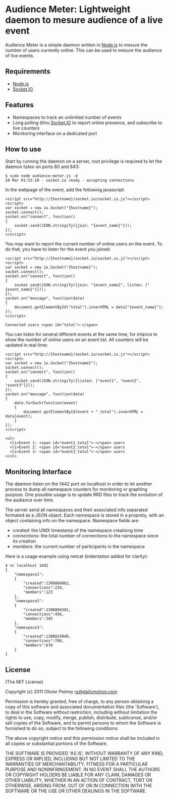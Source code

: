 Audience Meter: Lightweight daemon to mesure audience of a live event
=====================================================================

Audience Meter is a simple daemon written in [Node.js](http://nodejs.org) to mesure the number of users currently online. This can be used to mesure the audience of live events.

## Requirements

- [Node.js](http://nodejs.org)
- [Socket.IO](http://socket.io)

## Features

- Namespaces to track an unlimited number of events
- Long polling (thru [Socket.IO](http://socket.io) to report online presence, and subscribe to live counters
- Monitoring interface on a dedicated port

## How to use

Start by running the daemon on a server, root privilege is required to let the daemon listen on ports 80 and 843:

    $ sudo node audience-meter.js -d
    20 Mar 01:52:10 - socket.io ready - accepting connections

In the webpage of the event, add the following javascript:

    <script src="http://{hostname}/socket.io/socket.io.js"></script>
    <script>
    var socket = new io.Socket("{hostname}");
    socket.connect();
    socket.on("connect", function()
    {
        socket.send(JSON.stringify({join: "{event_name}"}));
    });
    </script>

You may want to report the current number of online users on the event. To do that, you have to listen for the event you joined:

    <script src="http://{hostname}/socket.io/socket.io.js"></script>
    <script>
    var socket = new io.Socket("{hostname}");
    socket.connect();
    socket.on("connect", function()
    {
        socket.send(JSON.stringify({join: "{event_name}", listen: ["{event_name}"]}));
    });
    socket.on("message", function(data)
    {
        document.getElementById("total").innerHTML = data["{event_name}"];
    });
    </script>
    
    Connected users <span id="total">-</span>


You can listen for several different events at the same time, for intance to show the number of online users on an event list. All counters will be updated in real time:

    <script src="http://{hostname}/socket.io/socket.io.js"></script>
    <script>
    var socket = new io.Socket("{hostname}");
    socket.connect();
    socket.on("connect", function()
    {
        socket.send(JSON.stringify({listen: ["event1", "event2", "event3"]}));
    });
    socket.on("message", function(data)
    {
        data.forEach(function(event)
        {
            document.getElementById(event + "_total").innerHTML = data[event];
        }
    });
    </script>

    <ul>
      <li>Event 1: <span id="event1_total">-</span> users
      <li>Event 2: <span id="event2_total">-</span> users
      <li>Event 3: <span id="event3_total">-</span> users
    </ul>

## Monitoring Interface

The daemon listen on the 1442 port on localhost in order to let another process to dump all namespace counters for monitoring or graphing purpose. One possible usage is to update RRD files to track the evolution of the audiance over time.

The server send all namespaces and their associated info separated formated as a JSON object. Each namespace is stored in a proprety, with an object containing info on the namespace. Namespace fields are:

* *created*: the UNIX timestamp of the namespace creationg time
* *connections*: the total number of connections to the namespace since its creation
* *members*: the current number of participents in the namespace

Here is a usage example using netcat (indentation added for clarity):

    $ nc localhost 1442
    {
        "namespace1":
        {
            "created":1300804962,
            "connections":234,
            "members":123
        },
        "namespace2":
        {
            "created":1300804302,
            "connections":456,
            "members":345
        },
        "namespace3":
        {
            "created":1300824940,
            "connections":789,
            "members":678
        }
    }

## License

(The MIT License)

Copyright (c) 2011 Olivier Poitrey <rs@dailymotion.com>

Permission is hereby granted, free of charge, to any person obtaining a copy of this software and associated documentation files (the 'Software'), to deal in the Software without restriction, including without limitation the rights to use, copy, modify, merge, publish, distribute, sublicense, and/or sell copies of the Software, and to permit persons to whom the Software is furnished to do so, subject to the following conditions:

The above copyright notice and this permission notice shall be included in all copies or substantial portions of the Software.

THE SOFTWARE IS PROVIDED 'AS IS', WITHOUT WARRANTY OF ANY KIND, EXPRESS OR IMPLIED, INCLUDING BUT NOT LIMITED TO THE WARRANTIES OF MERCHANTABILITY, FITNESS FOR A PARTICULAR PURPOSE AND NONINFRINGEMENT. IN NO EVENT SHALL THE AUTHORS OR COPYRIGHT HOLDERS BE LIABLE FOR ANY CLAIM, DAMAGES OR OTHER LIABILITY, WHETHER IN AN ACTION OF CONTRACT, TORT OR OTHERWISE, ARISING FROM, OUT OF OR IN CONNECTION WITH THE SOFTWARE OR THE USE OR OTHER DEALINGS IN THE SOFTWARE.

